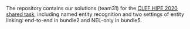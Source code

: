 The repository contains our solutions (team31) for the [CLEF HIPE 2020 shared task](https://impresso.github.io/CLEF-HIPE-2020/), including named entity recognition and two settings of entity linking: end-to-end in bundle2 and NEL-only in bundle5.
